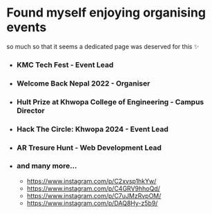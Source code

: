 # Found myself enjoying organising events

so much so that it seems a dedicated page was deserved for this ✨

- ### KMC Tech Fest - Event Lead
- ### Welcome Back Nepal 2022 - Organiser
- ### Hult Prize at Khwopa College of Engineering - Campus Director
- ### Hack The Circle: Khwopa 2024 -  Event Lead
- ### AR Tresure Hunt - Web Development Lead
- ### and many more...
    - https://www.instagram.com/p/C2xvsp1hkYw/
    - https://www.instagram.com/p/C4GRV9hhoQd/
    - https://www.instagram.com/p/C7uJMzRvpOM/
    - https://www.instagram.com/p/DAQ8Hy-z5b9/
